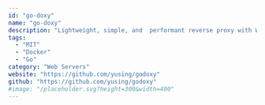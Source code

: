 ```yaml
---
id: "go-doxy"
name: "go-doxy"
description: "Lightweight, simple, and  performant reverse proxy with WebUI, Docker integration, automatic shutdown/startup for container based on traffic."
tags:
  - "MIT"
  - "Docker"
  - "Go"
category: "Web Servers"
website: "https://github.com/yusing/godoxy"
github: "https://github.com/yusing/godoxy"
#image: "/placeholder.svg?height=300&width=400"
---
```


